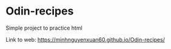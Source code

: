 # Odin-recipes
Simple project to practice html

Link to web: https://minhnguyenxuan60.github.io/Odin-recipes/